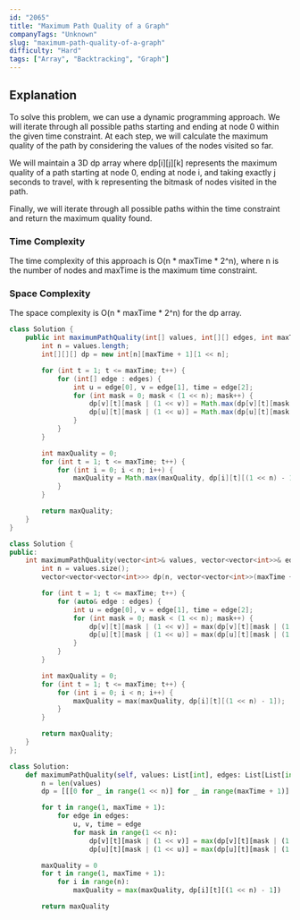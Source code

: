 ```yaml
---
id: "2065"
title: "Maximum Path Quality of a Graph"
companyTags: "Unknown"
slug: "maximum-path-quality-of-a-graph"
difficulty: "Hard"
tags: ["Array", "Backtracking", "Graph"]
---
```


## Explanation
To solve this problem, we can use a dynamic programming approach. We will iterate through all possible paths starting and ending at node 0 within the given time constraint. At each step, we will calculate the maximum quality of the path by considering the values of the nodes visited so far.

We will maintain a 3D dp array where dp[i][j][k] represents the maximum quality of a path starting at node 0, ending at node i, and taking exactly j seconds to travel, with k representing the bitmask of nodes visited in the path.

Finally, we will iterate through all possible paths within the time constraint and return the maximum quality found.

### Time Complexity
The time complexity of this approach is O(n * maxTime * 2^n), where n is the number of nodes and maxTime is the maximum time constraint.

### Space Complexity
The space complexity is O(n * maxTime * 2^n) for the dp array.
```java
class Solution {
    public int maximumPathQuality(int[] values, int[][] edges, int maxTime) {
        int n = values.length;
        int[][][] dp = new int[n][maxTime + 1][1 << n];

        for (int t = 1; t <= maxTime; t++) {
            for (int[] edge : edges) {
                int u = edge[0], v = edge[1], time = edge[2];
                for (int mask = 0; mask < (1 << n); mask++) {
                    dp[v][t][mask | (1 << v)] = Math.max(dp[v][t][mask | (1 << v)], dp[u][t - time][mask] + values[v]);
                    dp[u][t][mask | (1 << u)] = Math.max(dp[u][t][mask | (1 << u)], dp[v][t - time][mask] + values[u]);
                }
            }
        }

        int maxQuality = 0;
        for (int t = 1; t <= maxTime; t++) {
            for (int i = 0; i < n; i++) {
                maxQuality = Math.max(maxQuality, dp[i][t][(1 << n) - 1]);
            }
        }

        return maxQuality;
    }
}
```

```cpp
class Solution {
public:
    int maximumPathQuality(vector<int>& values, vector<vector<int>>& edges, int maxTime) {
        int n = values.size();
        vector<vector<vector<int>>> dp(n, vector<vector<int>>(maxTime + 1, vector<int>(1 << n, 0)));

        for (int t = 1; t <= maxTime; t++) {
            for (auto& edge : edges) {
                int u = edge[0], v = edge[1], time = edge[2];
                for (int mask = 0; mask < (1 << n); mask++) {
                    dp[v][t][mask | (1 << v)] = max(dp[v][t][mask | (1 << v)], dp[u][t - time][mask] + values[v]);
                    dp[u][t][mask | (1 << u)] = max(dp[u][t][mask | (1 << u)], dp[v][t - time][mask] + values[u]);
                }
            }
        }

        int maxQuality = 0;
        for (int t = 1; t <= maxTime; t++) {
            for (int i = 0; i < n; i++) {
                maxQuality = max(maxQuality, dp[i][t][(1 << n) - 1]);
            }
        }

        return maxQuality;
    }
};
```

```python
class Solution:
    def maximumPathQuality(self, values: List[int], edges: List[List[int]], maxTime: int) -> int:
        n = len(values)
        dp = [[[0 for _ in range(1 << n)] for _ in range(maxTime + 1)] for _ in range(n)]

        for t in range(1, maxTime + 1):
            for edge in edges:
                u, v, time = edge
                for mask in range(1 << n):
                    dp[v][t][mask | (1 << v)] = max(dp[v][t][mask | (1 << v)], dp[u][t - time][mask] + values[v])
                    dp[u][t][mask | (1 << u)] = max(dp[u][t][mask | (1 << u)], dp[v][t - time][mask] + values[u])

        maxQuality = 0
        for t in range(1, maxTime + 1):
            for i in range(n):
                maxQuality = max(maxQuality, dp[i][t][(1 << n) - 1])

        return maxQuality
```